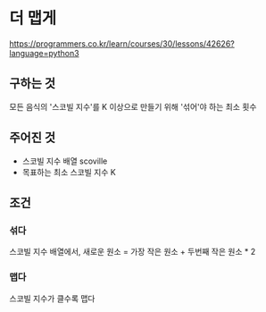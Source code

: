 # 더 맵게
https://programmers.co.kr/learn/courses/30/lessons/42626?language=python3

## 구하는 것
모든 음식의 '스코빌 지수'를 K 이상으로 만들기 위해 '섞어'야 하는 최소 횟수

## 주어진 것
- 스코빌 지수 배열 scoville
- 목표하는 최소 스코빌 지수 K 

## 조건
### 섞다 
스코빌 지수 배열에서,
새로운 원소 = 가장 작은 원소 + 두번째 작은 원소 * 2
### 맵다
스코빌 지수가 클수록 맵다 